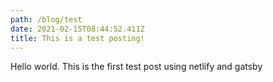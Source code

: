 ```yaml
---
path: /blog/test
date: 2021-02-15T08:44:52.411Z
title: This is a test posting!
---
```

Hello world. This is the first test post using netlify and gatsby
